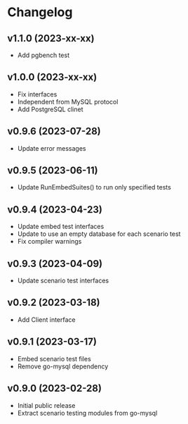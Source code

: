 # Changelog

## v1.1.0 (2023-xx-xx)
- Add pgbench test

## v1.0.0 (2023-xx-xx)
- Fix interfaces
- Independent from MySQL protocol
- Add PostgreSQL clinet

## v0.9.6 (2023-07-28)
- Update error messages

## v0.9.5 (2023-06-11)
- Update RunEmbedSuites() to run only specified tests

## v0.9.4 (2023-04-23)
- Update embed test interfaces
- Update to use an empty database for each scenario test
- Fix compiler warnings

## v0.9.3 (2023-04-09)
- Update scenario test interfaces

## v0.9.2 (2023-03-18)
- Add Client interface

## v0.9.1 (2023-03-17)
- Embed scenario test files
- Remove go-mysql dependency

## v0.9.0 (2023-02-28)
- Initial public release  
- Extract scenario testing modules from go-mysql
